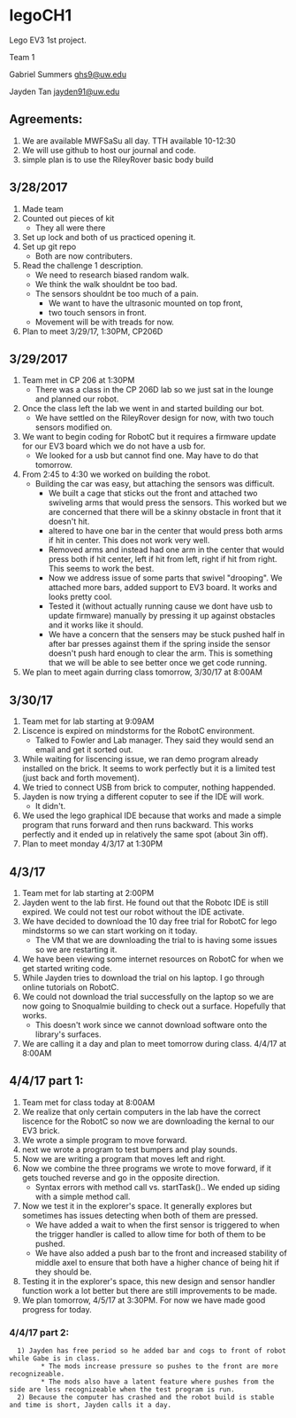 # legoCH1
Lego EV3 1st project.

Team 1

Gabriel Summers   ghs9@uw.edu

Jayden Tan        jayden91@uw.edu

## Agreements:
  1) We are available MWFSaSu all day. TTH available 10-12:30
  2) We will use github to host our journal and code.
  3) simple plan is to use the RileyRover basic body build 

## 3/28/2017
  1) Made team
  2) Counted out pieces of kit
     * They all were there
  3) Set up lock and both of us practiced opening it.
  4) Set up git repo
     * Both are now contributers.
  5) Read the challenge 1 description.
      * We need to research biased random walk.
      * We think the walk shouldnt be too bad.
      * The sensors shouldnt be too much of a pain.
          * We want to have the ultrasonic mounted on top front,
          * two touch sensors in front.
      * Movement will be with treads for now.
  6) Plan to meet 3/29/17, 1:30PM, CP206D
  
## 3/29/2017
  1) Team met in CP 206 at 1:30PM
      * There was a class in the CP 206D lab so we just sat in the lounge and planned our robot.
  2) Once the class left the lab we went in and started building our bot.
      * We have settled on the RileyRover design for now, with two touch sensors modified on.
  3) We want to begin coding for RobotC but it requires a firmware update for our EV3 board which we do not have a usb for.
      * We looked for a usb but cannot find one. May have to do that tomorrow.
  4) From 2:45 to 4:30 we worked on building the robot.
      * Building the car was easy, but attaching the sensors was difficult.
          * We built a cage that sticks out the front and attached two swiveling arms that would press the sensors. This worked but we are concerned that there will be a skinny obstacle in front that it doesn't hit.
          * altered to have one bar in the center that would press both arms if hit in center. This does not work very well.
          * Removed arms and instead had one arm in the center that would press both if hit center, left if hit from left, right if hit from right. This seems to work the best.
          * Now we address issue of some parts that swivel "drooping". We attached more bars, added support to EV3 board. It works and looks pretty cool.
          * Tested it (without actually running cause we dont have usb to update firmware) manually by pressing it up against obstacles and it works like it should.
          * We have a concern that the sensers may be stuck pushed half in after bar presses against them if the spring inside the sensor doesn't push hard enough to clear the arm. This is something that we will be able to see better once we get code running.
  5) We plan to meet again durring class tomorrow, 3/30/17 at 8:00AM
  
## 3/30/17
  1) Team met for lab starting at 9:09AM
  2) Liscence is expired on mindstorms for the RobotC environment.
      * Talked to Fowler and Lab manager. They said they would send an email and get it sorted out.
  3) While waiting for liscencing issue, we ran demo program already installed on the brick. It seems to work perfectly but it is a limited test (just back and forth movement).
  4) We tried to connect USB from brick to computer, nothing happended.
  5) Jayden is now trying a different coputer to see if the IDE will work.
      * It didn't.
  6) We used the lego graphical IDE because that works and made a simple program that runs forward and then runs backward. This works perfectly and it ended up in relatively the same spot (about 3in off).
  7) Plan to meet monday 4/3/17 at 1:30PM
  
  ## 4/3/17
  1) Team met for lab starting at 2:00PM
  2) Jayden went to the lab first. He found out that the Robotc IDE is still expired. We could not test our robot without the IDE activate.
  3) We have decided to download the 10 day free trial for RobotC for lego mindstorms so we can start working on it today.
      * The VM that we are downloading the trial to is having some issues so we are restarting it.
  4) We have been viewing some internet resources on RobotC for when we get started writing code.
  5) While Jayden tries to download the trial on his laptop. I go through online tutorials on RobotC.
  6) We could not download the trial successfully on the laptop so we are now going to Snoqualmie building to check out a surface. Hopefully that works.
      * This doesn't work since we cannot download software onto the library's surfaces.
  7) We are calling it a day and plan to meet tomorrow during class. 4/4/17 at 8:00AM
  
  ## 4/4/17 part 1:
  1) Team met for class today at 8:00AM
  2) We realize that only certain computers in the lab have the correct liscence for the RobotC so now we are downloading the kernal to our EV3 brick.
  3) We wrote a simple program to move forward.
  4) next we wrote a program to test bumpers and play sounds.
  5) Now we are writing a program that moves left and right.
  6) Now we combine the three programs we wrote to move forward, if it gets touched reverse and go in the opposite direction.
      * Syntax errors with method call vs. startTask().. We ended up siding with a simple method call.
  7) Now we test it in the explorer's space. It generally explores but sometimes has issues detecting when both of them are pressed.
      * We have added a wait to when the first sensor is triggered to when the trigger handler is called to allow time for both of them to be pushed.
      * We have also added a push bar to the front and increased stability of middle axel to ensure that both have a higher chance of being hit if they should be.
  8) Testing it in the explorer's space, this new design and sensor handler function work a lot better but there are still improvements to be made.
  9) We plan tomorrow, 4/5/17 at 3:30PM. For now we have made good progress for today.
  
  ### 4/4/17 part 2:
      1) Jayden has free period so he added bar and cogs to front of robot while Gabe is in class.
            * The mods increase pressure so pushes to the front are more recognizeable.
            * The mods also have a latent feature where pushes from the side are less recognizeable when the test program is run.
      2) Because the computer has crashed and the robot build is stable and time is short, Jayden calls it a day.
  
  
  
